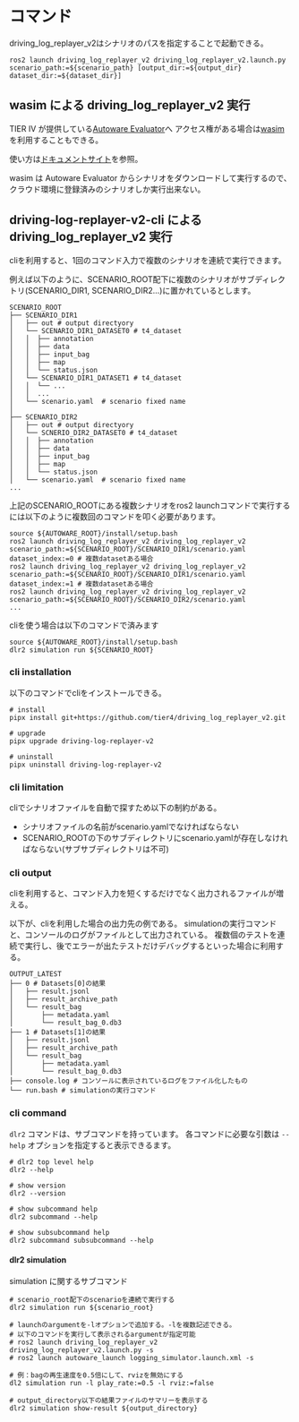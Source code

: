 # コマンド

driving_log_replayer_v2はシナリオのパスを指定することで起動できる。

```shell
ros2 launch driving_log_replayer_v2 driving_log_replayer_v2.launch.py scenario_path:=${scenario_path} [output_dir:=${output_dir} dataset_dir:=${dataset_dir}]
```

## wasim による driving_log_replayer_v2 実行

TIER IV が提供している[Autoware Evaluator](https://docs.web.auto/user-manuals/evaluator/introduction)へ
アクセス権がある場合は[wasim](https://docs.web.auto/developers-guides/wasim/introduction)を利用することもできる。

使い方は[ドキュメントサイト](https://docs.web.auto/developers-guides/wasim/use-cases/run-simulations-locally/)を参照。

wasim は Autoware Evaluator からシナリオをダウンロードして実行するので、クラウド環境に登録済みのシナリオしか実行出来ない。

## driving-log-replayer-v2-cli による driving_log_replayer_v2 実行

cliを利用すると、1回のコマンド入力で複数のシナリオを連続で実行できます。

例えば以下のように、SCENARIO_ROOT配下に複数のシナリオがサブディレクトリ(SCENARIO_DIR1, SCENARIO_DIR2...)に置かれているとします。

```shell
SCENARIO_ROOT
├── SCENARIO_DIR1
│   ├── out # output directyory
│   └── SCENARIO_DIR1_DATASET0 # t4_dataset
│   │  ├── annotation
│   │  ├── data
│   │  ├── input_bag
│   │  ├── map
│   │  └── status.json
│   └── SCENARIO_DIR1_DATASET1 # t4_dataset
│   │  └── ...
│   │  ...
│   └── scenario.yaml  # scenario fixed name
│
├── SCENARIO_DIR2
│   ├── out # output directyory
│   └── SCNERIO_DIR2_DATASET0 # t4_dataset
│   │  ├── annotation
│   │  ├── data
│   │  ├── input_bag
│   │  ├── map
│   │  └── status.json
│   └── scenario.yaml  # scenario fixed name
...
```

上記のSCENARIO_ROOTにある複数シナリオをros2 launchコマンドで実行するには以下のように複数回のコマンドを叩く必要があります。

```shell
source ${AUTOWARE_ROOT}/install/setup.bash
ros2 launch driving_log_replayer_v2 driving_log_replayer_v2 scenario_path:=${SCENARIO_ROOT}/SCENARIO_DIR1/scenario.yaml dataset_index:=0 # 複数datasetある場合
ros2 launch driving_log_replayer_v2 driving_log_replayer_v2 scenario_path:=${SCENARIO_ROOT}/SCENARIO_DIR1/scenario.yaml dataset_index:=1 # 複数datasetある場合
ros2 launch driving_log_replayer_v2 driving_log_replayer_v2 scenario_path:=${SCENARIO_ROOT}/SCENARIO_DIR2/scenario.yaml
...
```

cliを使う場合は以下のコマンドで済みます

```shell
source ${AUTOWARE_ROOT}/install/setup.bash
dlr2 simulation run ${SCENARIO_ROOT}
```

### cli installation

以下のコマンドでcliをインストールできる。

```shell
# install
pipx install git+https://github.com/tier4/driving_log_replayer_v2.git

# upgrade
pipx upgrade driving-log-replayer-v2

# uninstall
pipx uninstall driving-log-replayer-v2
```

### cli limitation

cliでシナリオファイルを自動で探すため以下の制約がある。

- シナリオファイルの名前がscenario.yamlでなければならない
- SCENARIO_ROOTの下のサブディレクトリにscenario.yamlが存在しなければならない(サブサブディレクトリは不可)

### cli output

cliを利用すると、コマンド入力を短くするだけでなく出力されるファイルが増える。

以下が、cliを利用した場合の出力先の例である。
simulationの実行コマンドと、コンソールのログがファイルとして出力されている。
複数個のテストを連続で実行し、後でエラーが出たテストだけデバッグするといった場合に利用する。

```shell
OUTPUT_LATEST
├── 0 # Datasets[0]の結果
│   ├── result.jsonl
│   ├── result_archive_path
│   └── result_bag
│       ├── metadata.yaml
│       └── result_bag_0.db3
├── 1 # Datasets[1]の結果
│   ├── result.jsonl
│   ├── result_archive_path
│   └── result_bag
│       ├── metadata.yaml
│       └── result_bag_0.db3
├── console.log # コンソールに表示されているログをファイル化したもの
└── run.bash # simulationの実行コマンド
```

### cli command

`dlr2` コマンドは、サブコマンドを持っています。
各コマンドに必要な引数は `--help` オプションを指定すると表示できるます。

```shell
# dlr2 top level help
dlr2 --help

# show version
dlr2 --version

# show subcommand help
dlr2 subcommand --help

# show subsubcommand help
dlr2 subcommand subsubcommand --help
```

#### dlr2 simulation

simulation に関するサブコマンド

```shell
# scenario_root配下のscenarioを連続で実行する
dlr2 simulation run ${scenario_root}

# launchのargumentを-lオプションで追加する。-lを複数記述できる。
# 以下のコマンドを実行して表示されるargumentが指定可能
# ros2 launch driving_log_replayer_v2 driving_log_replayer_v2.launch.py -s
# ros2 launch autoware_launch logging_simulator.launch.xml -s

# 例：bagの再生速度を0.5倍にして、rvizを無効にする
dl2 simulation run -l play_rate:=0.5 -l rviz:=false

# output_directory以下の結果ファイルのサマリーを表示する
dlr2 simulation show-result ${output_directory}
```

